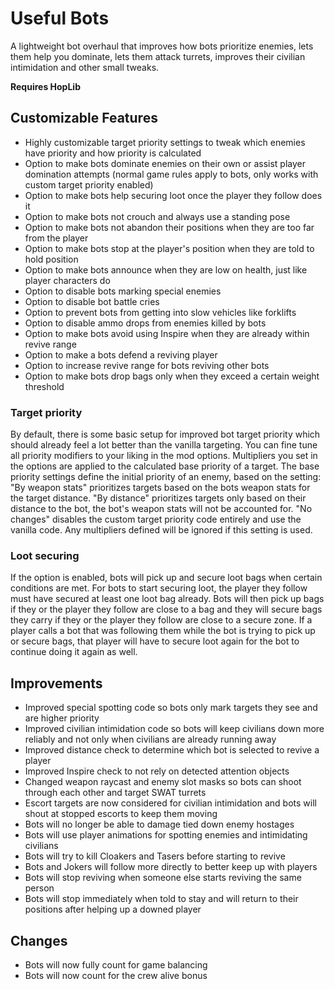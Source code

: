 # Useful Bots

A lightweight bot overhaul that improves how bots prioritize enemies, lets them help you dominate, lets them attack turrets, improves their civilian intimidation and other small tweaks.  

**Requires HopLib**

## Customizable Features

* Highly customizable target priority settings to tweak which enemies have priority and how priority is calculated
* Option to make bots dominate enemies on their own or assist player domination attempts (normal game rules apply to bots, only works with custom target priority enabled)
* Option to make bots help securing loot once the player they follow does it
* Option to make bots not crouch and always use a standing pose
* Option to make bots not abandon their positions when they are too far from the player
* Option to make bots stop at the player's position when they are told to hold position
* Option to make bots announce when they are low on health, just like player characters do
* Option to disable bots marking special enemies
* Option to disable bot battle cries
* Option to prevent bots from getting into slow vehicles like forklifts
* Option to disable ammo drops from enemies killed by bots
* Option to make bots avoid using Inspire when they are already within revive range
* Option to make a bots defend a reviving player
* Option to increase revive range for bots reviving other bots
* Option to make bots drop bags only when they exceed a certain weight threshold

### Target priority

By default, there is some basic setup for improved bot target priority which should already feel a lot better than the vanilla targeting. You can fine tune all priority modifiers to your liking in the mod options. Multipliers you set in the options are applied to the calculated base priority of a target. The base priority settings define the initial priority of an enemy, based on the setting:  
"By weapon stats" prioritizes targets based on the bots weapon stats for the target distance.
"By distance" prioritizes targets only based on their distance to the bot, the bot's weapon stats will not be accounted for.
"No changes" disables the custom target priority code entirely and use the vanilla code. Any multipliers defined will be ignored if this setting is used.

### Loot securing

If the option is enabled, bots will pick up and secure loot bags when certain conditions are met. For bots to start securing loot, the player they follow must have secured at least one loot bag already. Bots will then pick up bags if they or the player they follow are close to a bag and they will secure bags they carry if they or the player they follow are close to a secure zone. If a player calls a bot that was following them while the bot is trying to pick up or secure bags, that player will have to secure loot again for the bot to continue doing it again as well.

## Improvements

* Improved special spotting code so bots only mark targets they see and are higher priority
* Improved civilian intimidation code so bots will keep civilians down more reliably and not only when civilians are already running away
* Improved distance check to determine which bot is selected to revive a player
* Improved Inspire check to not rely on detected attention objects
* Changed weapon raycast and enemy slot masks so bots can shoot through each other and target SWAT turrets
* Escort targets are now considered for civilian intimidation and bots will shout at stopped escorts to keep them moving
* Bots will no longer be able to damage tied down enemy hostages
* Bots will use player animations for spotting enemies and intimidating civilians
* Bots will try to kill Cloakers and Tasers before starting to revive
* Bots and Jokers will follow more directly to better keep up with players
* Bots will stop reviving when someone else starts reviving the same person
* Bots will stop immediately when told to stay and will return to their positions after helping up a downed player

## Changes

* Bots will now fully count for game balancing
* Bots will now count for the crew alive bonus

